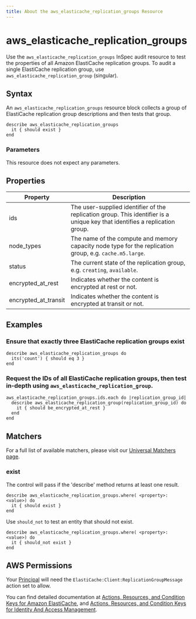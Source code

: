 ```yaml
---
title: About the aws_elasticache_replication_groups Resource
---
```


# aws\_elasticache\_replication\_groups

Use the `aws_elasticache_replication_groups` InSpec audit resource to test the properties of all Amazon ElastiCache replication groups. To audit a single ElastiCache replication group, use `aws_elasticache_replication_group` (singular).

## Syntax

An `aws_elasticache_replication_groups` resource block collects a group of ElastiCache replication group descriptions and then tests that group.

    describe aws_elasticache_replication_groups
      it { should exist }
    end   
    
### Parameters

This resource does not expect any parameters.

## Properties

|Property                  | Description|
| ---                      | --- |
|ids                       | The user-supplied identifier of the replication group. This identifier is a unique key that identifies a replication group. |
|node\_types               | The name of the compute and memory capacity node type for the replication group, e.g. `cache.m5.large`. |
|status                    | The current state of the replication group, e.g. `creating`, `available`. |
|encrypted\_at\_rest       | Indicates whether the content is encrypted at rest or not. |
|encrypted\_at\_transit    | Indicates whether the content is encrypted at transit or not. |

## Examples

### Ensure that exactly three ElastiCache replication groups exist
    describe aws_elasticache_replication_groups do
      its('count') { should eq 3 }
    end

### Request the IDs of all ElastiCache replication groups, then test in-depth using `aws_elasticache_replication_group`.
    aws_elasticache_replication_groups.ids.each do |replication_group_id|
      describe aws_elasticache_replication_group(replication_group_id) do
        it { should be_encrypted_at_rest }
      end
    end

## Matchers

For a full list of available matchers, please visit our [Universal Matchers page](https://www.inspec.io/docs/reference/matchers/). 

### exist

The control will pass if the 'describe' method returns at least one result.

    describe aws_elasticache_replication_groups.where( <property>: <value>) do
      it { should exist }
    end
      
Use `should_not` to test an entity that should not exist.

    describe aws_elasticache_replication_groups.where( <property>: <value>) do
      it { should_not exist }
    end
    
## AWS Permissions

Your [Principal](https://docs.aws.amazon.com/IAM/latest/UserGuide/intro-structure.html#intro-structure-principal) will need the `ElastiCache:Client:ReplicationGroupMessage` action set to allow.

You can find detailed documentation at [Actions, Resources, and Condition Keys for Amazon ElastiCache](https://docs.aws.amazon.com/IAM/latest/UserGuide/list_amazonelasticache.html), and [Actions, Resources, and Condition Keys for Identity And Access Management](https://docs.aws.amazon.com/IAM/latest/UserGuide/list_identityandaccessmanagement.html).